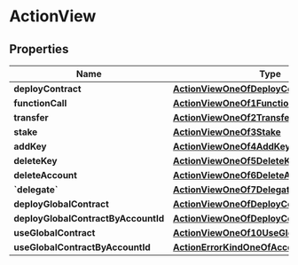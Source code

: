 
# ActionView

## Properties
| Name | Type | Description | Notes |
| ------------ | ------------- | ------------- | ------------- |
| **deployContract** | [**ActionViewOneOfDeployContract**](ActionViewOneOfDeployContract.md) |  |  |
| **functionCall** | [**ActionViewOneOf1FunctionCall**](ActionViewOneOf1FunctionCall.md) |  |  |
| **transfer** | [**ActionViewOneOf2Transfer**](ActionViewOneOf2Transfer.md) |  |  |
| **stake** | [**ActionViewOneOf3Stake**](ActionViewOneOf3Stake.md) |  |  |
| **addKey** | [**ActionViewOneOf4AddKey**](ActionViewOneOf4AddKey.md) |  |  |
| **deleteKey** | [**ActionViewOneOf5DeleteKey**](ActionViewOneOf5DeleteKey.md) |  |  |
| **deleteAccount** | [**ActionViewOneOf6DeleteAccount**](ActionViewOneOf6DeleteAccount.md) |  |  |
| **&#x60;delegate&#x60;** | [**ActionViewOneOf7Delegate**](ActionViewOneOf7Delegate.md) |  |  |
| **deployGlobalContract** | [**ActionViewOneOfDeployContract**](ActionViewOneOfDeployContract.md) |  |  |
| **deployGlobalContractByAccountId** | [**ActionViewOneOfDeployContract**](ActionViewOneOfDeployContract.md) |  |  |
| **useGlobalContract** | [**ActionViewOneOf10UseGlobalContract**](ActionViewOneOf10UseGlobalContract.md) |  |  |
| **useGlobalContractByAccountId** | [**ActionErrorKindOneOfAccountAlreadyExists**](ActionErrorKindOneOfAccountAlreadyExists.md) |  |  |



